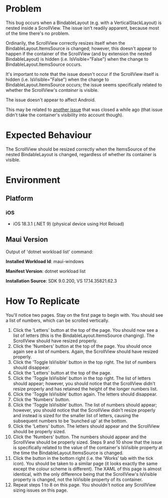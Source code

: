 
# Problem 

This bug occurs when a BindableLayout (e.g. with a VerticalStackLayout) is nested inside a ScrollView. The issue isn't readily apparent, because most of the time there's no problem. 

Ordinarily, the ScrollView correctly resizes itself when the BindableLayout.ItemsSource is changed; however, this doesn't appear to happen if the container of the ScrollView (and by extension the nested BindableLayout) is hidden (i.e. IsVisible="False") when the change to BindableLayout.ItemsSource occurs.

It's important to note that the issue doesn't occur if the ScrollView itself is hidden (i.e. IsVisible="False") when the change to BindableLayout.ItemsSource occurs; the issue seems specifically related to whether the ScrollView's *container* is visible.

The issue doesn't appear to affect Android.

This may be related to [another issue](https://github.com/dotnet/maui/issues/12727) that was closed a while ago (that issue didn't take the container's visibility into account though).

# Expected Behaviour

The ScrollView should be resized correctly when the ItemsSource of the nested BindableLayout is changed, regardless of whether its container is visible.

# Environment

## Platform

### iOS

- iOS 18.3.1 (.NET 9) (physical device using Hot Reload)

## Maui Version
Output of 'dotnet workload list' command:

**Installed Workload Id**: maui-windows

**Manifest Version**: dotnet workload list

**Installation Source**: SDK 9.0.200, VS 17.14.35821.62.3

# How To Replicate

You'll notice two pages. Stay on the first page to begin with. You should see a list of numbers, which can be scrolled vertically.

1. Click the 'Letters' button at the top of the page. You should now see a list of letters (this is the BindableLayout.ItemsSource changing). The ScrollView should have resized properly.
2. Click the 'Numbers' button at the top of the page. You should once again see a list of numbers. Again, the ScrollView should have resized properly.
3. Click the 'Toggle IsVisible' button in the top right. The list of numbers should disappear.
4. Click the 'Letters' button at the top of the page.
5. Click the 'Toggle IsVisible' button in the top right. The list of letters should appear; however, you should notice that the ScrollView didn't resize properly and has retained the height of the longer numbers list.
6. Click the 'Toggle IsVisible' button again. The letters should disappear.
7. Click the 'Numbers' button.
8. Click the 'Toggle IsVisible' button. The list of numbers should appear; however, you should notice that the ScrollView didn't resize properly and instead is sized for the smaller list of letters, causing the subsequent numbers to be 'bunched up' at the bottom.
9. Click the 'Letters' button. The letters should appear and the ScrollView should be properly sized.
10. Click the 'Numbers' button. The numbers should appear and the ScrollView should be properly sized. Steps 9 and 10 show that the issue is specifically related to the value of the container's IsVisible property at the time the BindableLayout.ItemsSource is changed.
11. Click the button in the bottom right (i.e. the 'Works' tab with the tick icon). You should be taken to a similar page (it looks exactly the same except the colour scheme is different). The XAML of this page is almost identical, with the only difference being that the ScrollView's IsVisible property is changed, not the IsVisible property of its container.
12. Repeat steps 1 to 8 on this page. You shouldn't notice any ScrollView sizing issues on this page.